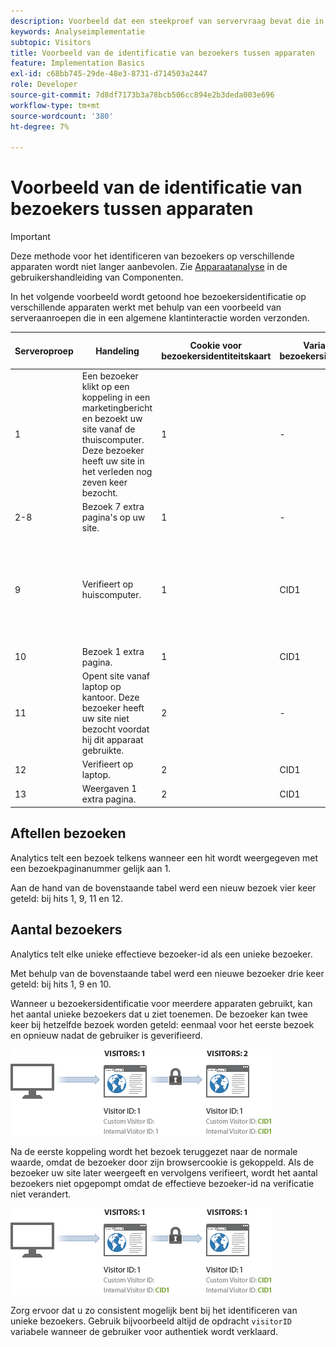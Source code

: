 ```yaml
---
description: Voorbeeld dat een steekproef van servervraag bevat die in een gemeenschappelijke klanteninteractie wordt verzonden.
keywords: Analyseimplementatie
subtopic: Visitors
title: Voorbeeld van de identificatie van bezoekers tussen apparaten
feature: Implementation Basics
exl-id: c68bb745-29de-48e3-8731-d714503a2447
role: Developer
source-git-commit: 7d8df7173b3a78bcb506cc894e2b3deda003e696
workflow-type: tm+mt
source-wordcount: '380'
ht-degree: 7%

---
```


# Voorbeeld van de identificatie van bezoekers tussen apparaten

>[!IMPORTANT]
>
>Deze methode voor het identificeren van bezoekers op verschillende apparaten wordt niet langer aanbevolen. Zie [Apparaatanalyse](/help/components/cda/overview.md) in de gebruikershandleiding van Componenten.

In het volgende voorbeeld wordt getoond hoe bezoekersidentificatie op verschillende apparaten werkt met behulp van een voorbeeld van serveraanroepen die in een algemene klantinteractie worden verzonden.

| Serveroproep | Handeling | Cookie voor bezoekersidentiteitskaart | Variabele voor bezoekersidentiteitskaart | Effectieve bezoeker-id | Paginanummer bezoeken | Bezoek nummer |
|--- |--- |--- |--- |--- |--- |--- |
| 1 | Een bezoeker klikt op een koppeling in een marketingbericht en bezoekt uw site vanaf de thuiscomputer. Deze bezoeker heeft uw site in het verleden nog zeven keer bezocht. | 1 | - | 1 | 1 | 8 |
| 2-8 | Bezoek 7 extra pagina&#39;s op uw site. | 1 | - | 1 | 2-8 | 8 |
| 9 | Verifieert op huiscomputer. | 1 | CID1 | CID1 | 9 <br>(Dit is de eerste hit van CID1 ooit, dus neemt deze het profiel van de bezoeker over en gaat dit verder vanaf Bezoeker ID 1.) | 8 |
| 10 | Bezoek 1 extra pagina. | 1 | CID1 | CID1 | 10 | 8 |
| 11 | Opent site vanaf laptop op kantoor. Deze bezoeker heeft uw site niet bezocht voordat hij dit apparaat gebruikte. | 2 | - | 2 | 1 | 1 |
| 12 | Verifieert op laptop. | 2 | CID1 | CID1 | 1 | 9 |
| 13 | Weergaven 1 extra pagina. | 2 | CID1 | CID1 | 2 | 9 |

## Aftellen bezoeken

Analytics telt een bezoek telkens wanneer een hit wordt weergegeven met een bezoekpaginanummer gelijk aan 1.

Aan de hand van de bovenstaande tabel werd een nieuw bezoek vier keer geteld: bij hits 1, 9, 11 en 12.

## Aantal bezoekers

Analytics telt elke unieke effectieve bezoeker-id als een unieke bezoeker.

Met behulp van de bovenstaande tabel werd een nieuwe bezoeker drie keer geteld: bij hits 1, 9 en 10.

Wanneer u bezoekersidentificatie voor meerdere apparaten gebruikt, kan het aantal unieke bezoekers dat u ziet toenemen. De bezoeker kan twee keer bij hetzelfde bezoek worden geteld: eenmaal voor het eerste bezoek en opnieuw nadat de gebruiker is geverifieerd.

![](assets/visitors.png)

Na de eerste koppeling wordt het bezoek teruggezet naar de normale waarde, omdat de bezoeker door zijn browsercookie is gekoppeld. Als de bezoeker uw site later weergeeft en vervolgens verifieert, wordt het aantal bezoekers niet opgepompt omdat de effectieve bezoeker-id na verificatie niet verandert.

![](assets/visitors_2.png)

Zorg ervoor dat u zo consistent mogelijk bent bij het identificeren van unieke bezoekers. Gebruik bijvoorbeeld altijd de opdracht `visitorID` variabele wanneer de gebruiker voor authentiek wordt verklaard.
